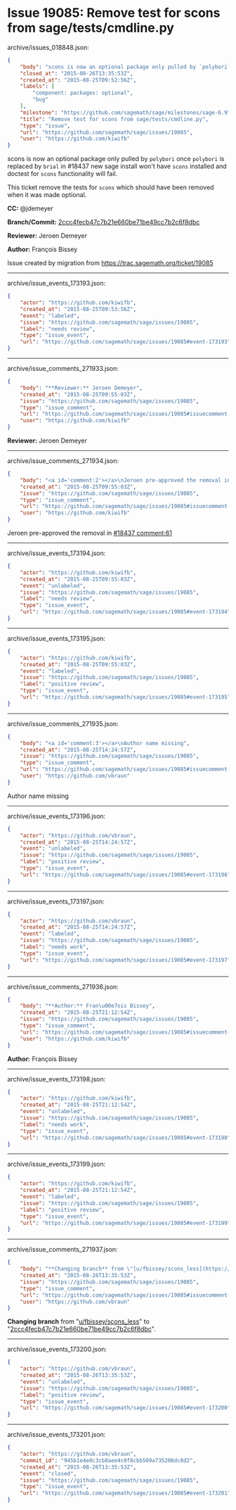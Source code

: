 # Issue 19085: Remove test for scons from sage/tests/cmdline.py

archive/issues_018848.json:
```json
{
    "body": "scons is now an optional package only pulled by `polybori` once `polybori` is replaced by `brial` in #18437 new sage install won't have `scons` installed and doctest for `scons` functionality will fail.\n\nThis ticket remove the tests for `scons` which should have been removed when it was made optional.\n\n**CC:**  @jdemeyer\n\n**Branch/Commit:** [2ccc4fecb47c7b21e660be71be49cc7b2c6f8dbc](https://github.com/sagemath/sagetrac-mirror/commit/2ccc4fecb47c7b21e660be71be49cc7b2c6f8dbc)\n\n**Reviewer:** Jeroen Demeyer\n\n**Author:** Fran\u00e7ois Bissey\n\nIssue created by migration from https://trac.sagemath.org/ticket/19085\n\n",
    "closed_at": "2015-08-26T13:35:53Z",
    "created_at": "2015-08-25T09:52:56Z",
    "labels": [
        "component: packages: optional",
        "bug"
    ],
    "milestone": "https://github.com/sagemath/sage/milestones/sage-6.9",
    "title": "Remove test for scons from sage/tests/cmdline.py",
    "type": "issue",
    "url": "https://github.com/sagemath/sage/issues/19085",
    "user": "https://github.com/kiwifb"
}
```
scons is now an optional package only pulled by `polybori` once `polybori` is replaced by `brial` in #18437 new sage install won't have `scons` installed and doctest for `scons` functionality will fail.

This ticket remove the tests for `scons` which should have been removed when it was made optional.

**CC:**  @jdemeyer

**Branch/Commit:** [2ccc4fecb47c7b21e660be71be49cc7b2c6f8dbc](https://github.com/sagemath/sagetrac-mirror/commit/2ccc4fecb47c7b21e660be71be49cc7b2c6f8dbc)

**Reviewer:** Jeroen Demeyer

**Author:** François Bissey

Issue created by migration from https://trac.sagemath.org/ticket/19085





---

archive/issue_events_173193.json:
```json
{
    "actor": "https://github.com/kiwifb",
    "created_at": "2015-08-25T09:53:56Z",
    "event": "labeled",
    "issue": "https://github.com/sagemath/sage/issues/19085",
    "label": "needs review",
    "type": "issue_event",
    "url": "https://github.com/sagemath/sage/issues/19085#event-173193"
}
```



---

archive/issue_comments_271933.json:
```json
{
    "body": "**Reviewer:** Jeroen Demeyer",
    "created_at": "2015-08-25T09:55:03Z",
    "issue": "https://github.com/sagemath/sage/issues/19085",
    "type": "issue_comment",
    "url": "https://github.com/sagemath/sage/issues/19085#issuecomment-271933",
    "user": "https://github.com/kiwifb"
}
```

**Reviewer:** Jeroen Demeyer



---

archive/issue_comments_271934.json:
```json
{
    "body": "<a id='comment:2'></a>\nJeroen pre-approved the removal in [#18437 comment:61](https://github.com/sagemath/sage/issues/18437#comment:61)",
    "created_at": "2015-08-25T09:55:03Z",
    "issue": "https://github.com/sagemath/sage/issues/19085",
    "type": "issue_comment",
    "url": "https://github.com/sagemath/sage/issues/19085#issuecomment-271934",
    "user": "https://github.com/kiwifb"
}
```

<a id='comment:2'></a>
Jeroen pre-approved the removal in [#18437 comment:61](https://github.com/sagemath/sage/issues/18437#comment:61)



---

archive/issue_events_173194.json:
```json
{
    "actor": "https://github.com/kiwifb",
    "created_at": "2015-08-25T09:55:03Z",
    "event": "unlabeled",
    "issue": "https://github.com/sagemath/sage/issues/19085",
    "label": "needs review",
    "type": "issue_event",
    "url": "https://github.com/sagemath/sage/issues/19085#event-173194"
}
```



---

archive/issue_events_173195.json:
```json
{
    "actor": "https://github.com/kiwifb",
    "created_at": "2015-08-25T09:55:03Z",
    "event": "labeled",
    "issue": "https://github.com/sagemath/sage/issues/19085",
    "label": "positive review",
    "type": "issue_event",
    "url": "https://github.com/sagemath/sage/issues/19085#event-173195"
}
```



---

archive/issue_comments_271935.json:
```json
{
    "body": "<a id='comment:3'></a>\nAuthor name missing",
    "created_at": "2015-08-25T14:24:57Z",
    "issue": "https://github.com/sagemath/sage/issues/19085",
    "type": "issue_comment",
    "url": "https://github.com/sagemath/sage/issues/19085#issuecomment-271935",
    "user": "https://github.com/vbraun"
}
```

<a id='comment:3'></a>
Author name missing



---

archive/issue_events_173196.json:
```json
{
    "actor": "https://github.com/vbraun",
    "created_at": "2015-08-25T14:24:57Z",
    "event": "unlabeled",
    "issue": "https://github.com/sagemath/sage/issues/19085",
    "label": "positive review",
    "type": "issue_event",
    "url": "https://github.com/sagemath/sage/issues/19085#event-173196"
}
```



---

archive/issue_events_173197.json:
```json
{
    "actor": "https://github.com/vbraun",
    "created_at": "2015-08-25T14:24:57Z",
    "event": "labeled",
    "issue": "https://github.com/sagemath/sage/issues/19085",
    "label": "needs work",
    "type": "issue_event",
    "url": "https://github.com/sagemath/sage/issues/19085#event-173197"
}
```



---

archive/issue_comments_271936.json:
```json
{
    "body": "**Author:** Fran\u00e7ois Bissey",
    "created_at": "2015-08-25T21:12:54Z",
    "issue": "https://github.com/sagemath/sage/issues/19085",
    "type": "issue_comment",
    "url": "https://github.com/sagemath/sage/issues/19085#issuecomment-271936",
    "user": "https://github.com/kiwifb"
}
```

**Author:** François Bissey



---

archive/issue_events_173198.json:
```json
{
    "actor": "https://github.com/kiwifb",
    "created_at": "2015-08-25T21:12:54Z",
    "event": "unlabeled",
    "issue": "https://github.com/sagemath/sage/issues/19085",
    "label": "needs work",
    "type": "issue_event",
    "url": "https://github.com/sagemath/sage/issues/19085#event-173198"
}
```



---

archive/issue_events_173199.json:
```json
{
    "actor": "https://github.com/kiwifb",
    "created_at": "2015-08-25T21:12:54Z",
    "event": "labeled",
    "issue": "https://github.com/sagemath/sage/issues/19085",
    "label": "positive review",
    "type": "issue_event",
    "url": "https://github.com/sagemath/sage/issues/19085#event-173199"
}
```



---

archive/issue_comments_271937.json:
```json
{
    "body": "**Changing branch** from \"[u/fbissey/scons_less](https://github.com/sagemath/sagetrac-mirror/tree/u/fbissey/scons_less)\" to \"[2ccc4fecb47c7b21e660be71be49cc7b2c6f8dbc](https://github.com/sagemath/sagetrac-mirror/commit/2ccc4fecb47c7b21e660be71be49cc7b2c6f8dbc)\".",
    "created_at": "2015-08-26T13:35:53Z",
    "issue": "https://github.com/sagemath/sage/issues/19085",
    "type": "issue_comment",
    "url": "https://github.com/sagemath/sage/issues/19085#issuecomment-271937",
    "user": "https://github.com/vbraun"
}
```

**Changing branch** from "[u/fbissey/scons_less](https://github.com/sagemath/sagetrac-mirror/tree/u/fbissey/scons_less)" to "[2ccc4fecb47c7b21e660be71be49cc7b2c6f8dbc](https://github.com/sagemath/sagetrac-mirror/commit/2ccc4fecb47c7b21e660be71be49cc7b2c6f8dbc)".



---

archive/issue_events_173200.json:
```json
{
    "actor": "https://github.com/vbraun",
    "created_at": "2015-08-26T13:35:53Z",
    "event": "unlabeled",
    "issue": "https://github.com/sagemath/sage/issues/19085",
    "label": "positive review",
    "type": "issue_event",
    "url": "https://github.com/sagemath/sage/issues/19085#event-173200"
}
```



---

archive/issue_events_173201.json:
```json
{
    "actor": "https://github.com/vbraun",
    "commit_id": "945b1e4e0c3cb8aee4c0f8cbb509a735206dc8d2",
    "created_at": "2015-08-26T13:35:53Z",
    "event": "closed",
    "issue": "https://github.com/sagemath/sage/issues/19085",
    "type": "issue_event",
    "url": "https://github.com/sagemath/sage/issues/19085#event-173201"
}
```
